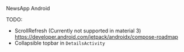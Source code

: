 NewsApp Android

TODO:
* ScrollRefresh (Currently not supported in material 3) https://developer.android.com/jetpack/androidx/compose-roadmap
* Collapsible topbar in `DetailsActivity`
